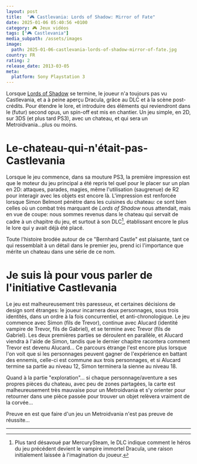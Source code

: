 ```yaml
---
layout: post
title:  "🎮 Castlevania: Lords of Shadow: Mirror of Fate"
date: 2025-01-06 05:40:56 +0100
category: 🎮 Jeux vidéos
tags: ["🎮 Castlevania"]
media_subpath: /assets/images
image:
  path: 2025-01-06-castlevania-lords-of-shadow-mirror-of-fate.jpg
country: FR
rating: 2
release_date: 2013-03-05
meta:
  platform: Sony Playstation 3
---
```


Lorsque [Lords of Shadow](/posts/castlevania-lords-of-shadow/) se termine, le joueur n'a toujours pas vu Castlevania, et a à peine aperçu Dracula, grâce au DLC et à la scène post-crédits. Pour étendre le lore, et introduire des éléments qui reviendront dans le (futur) second opus, un spin-off est mis en chantier. Un jeu simple, en 2D, sur 3DS (et plus tard PS3), avec un chateau, et qui sera un Metroidvania...plus ou moins.

# Le-chateau-qui-n'était-pas-Castlevania

Lorsque le jeu commence, dans sa mouture PS3, la première impression est que le moteur du jeu principal a été repris tel quel pour le placer sur un plan en 2D: attaques, parades, magies, même l'utilisation (saugrenue) de R2 pour interagir avec les objets est encore là. L'impression est renforcée lorsque Simon Belmont pénètre dans les cuisines du chateau: ce sont bien celles où un combat très marquant de *Lords of Shadow* nous attendait, mais en vue de coupe: nous sommes revenus dans le chateau qui servait de cadre à un chapitre du jeu, et surtout à son DLC[^1], établissant encore le plus le lore qui y avait déjà été placé.

Toute l'histoire brodée autour de ce "Bernhard Castle" est plaisante, tant ce qui ressemblait à un détail dans le premier jeu, prend ici l'importance que mérite un chateau dans une série de ce nom.

# Je suis là pour vous parler de l'initiative Castlevania

Le jeu est malheureusement très paresseux, et certaines décisions de design sont étranges: le joueur incarnera deux personnages, sous trois identités, dans un ordre à la fois concurrentiel, et anti-chronologique. Le jeu commence avec Simon (fils de Trevor), continue avec Alucard (identité vampire de Trevor, fils de Gabriel), et se termine avec Trevor (fils de Gabriel). Les deux premières parties se déroulent en parallèle, et Alucard viendra à l'aide de Simon, tandis que le dernier chapitre racontera comment Trevor est devenu Alucard... Ce parcours étrange l'est encore plus lorsque l'on voit que si les personnages peuvent gagner de l'expérience en battant des ennemis, celle-ci est commune aux trois personnages, et si Alucard termine sa partie au niveau 12, Simon terminera la sienne au niveau 18.

Quand à la partie "exploration"... si chaque personnage/aventure a ses propres pièces du chateau, avec peu de zones partagées, la carte est malheureusement très mauvaise pour un Metroidvania et s'y orienter pour retourner dans une pièce passée pour trouver un objet relèvera vraiment de la corvée...

Preuve en est que faire d'un jeu un Metroidvania n'est pas preuve de réussite...

* * *
[^1]: Plus tard désavoué par MercurySteam, le DLC indique comment le héros du jeu précédent devient le vampire immortel Dracula, une raison initialement laissée à l'imagination du joueur.
